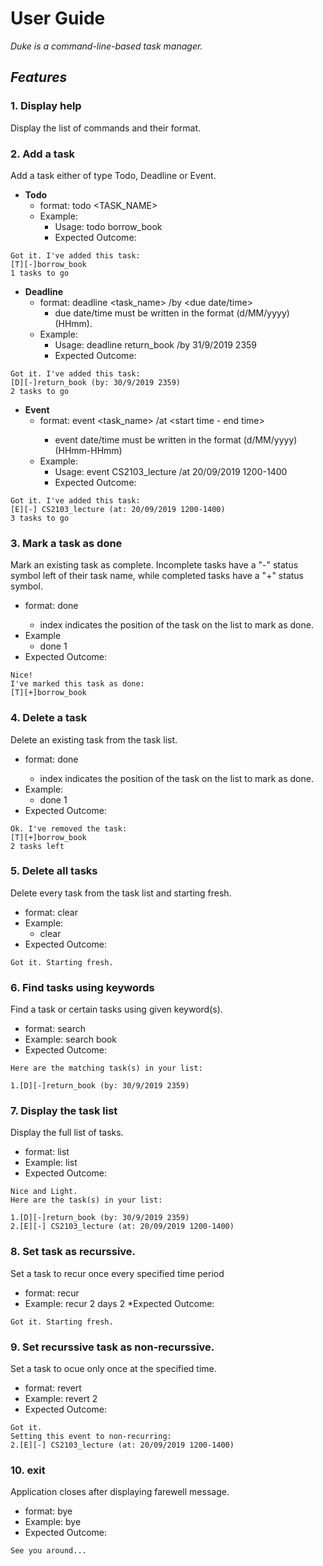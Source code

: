 # __User Guide__
_Duke is a command-line-based task manager._

## _Features_

### 1. Display help
Display the list of commands and their format.

### 2. Add a task
Add a task either of type Todo, Deadline or Event.
* __Todo__ 
  * format: todo <TASK_NAME>
  * Example: 
    * Usage: todo borrow_book     
    * Expected Outcome: 
```
Got it. I've added this task:
[T][-]borrow_book
1 tasks to go
```
   
* __Deadline__ 
  * format: deadline <task_name> /by <due date/time> 
    * due date/time must be written in the format (d/MM/yyyy) (HHmm).
  * Example: 
    * Usage: deadline return_book /by 31/9/2019 2359     
    * Expected Outcome: 
```
Got it. I've added this task:
[D][-]return_book (by: 30/9/2019 2359)
2 tasks to go
```
  
  
* __Event__ 
  * format: event <task_name> /at <event date> <start time - end time>
    * event date/time must be written in the format (d/MM/yyyy) (HHmm-HHmm)
  * Example: 
    * Usage: event CS2103_lecture /at 20/09/2019 1200-1400     
    * Expected Outcome:
```
Got it. I've added this task:
[E][-] CS2103_lecture (at: 20/09/2019 1200-1400)
3 tasks to go
```

### 3. Mark a task as done
Mark an existing task as complete. 
Incomplete tasks have a "-" status symbol left of their task name, while completed tasks have a "+" status symbol.

* format: done <index>
  * index indicates the position of the task on the list to mark as done.
* Example
  * done 1
* Expected Outcome: 
```
Nice!
I've marked this task as done:
[T][+]borrow_book
```

### 4. Delete a task
Delete an existing task from the task list.
* format: done <index>
  * index indicates the position of the task on the list to mark as done.
* Example:
  * done 1
* Expected Outcome: 
```
Ok. I've removed the task:
[T][+]borrow_book
2 tasks left
```

### 5. Delete all tasks
Delete every task from the task list and starting fresh.
* format: clear
* Example:
  * clear
* Expected Outcome: 
```
Got it. Starting fresh.
```

### 6. Find tasks using keywords
Find a task or certain tasks using given keyword(s).
* format: search <keyword>
* Example: search book
* Expected Outcome:
```
Here are the matching task(s) in your list:

1.[D][-]return_book (by: 30/9/2019 2359)
```

### 7. Display the task list
Display the full list of tasks.
* format: list
* Example: list
* Expected Outcome:
```
Nice and Light.
Here are the task(s) in your list:

1.[D][-]return_book (by: 30/9/2019 2359)
2.[E][-] CS2103_lecture (at: 20/09/2019 1200-1400)
```

### 8. Set task as recurssive.
Set a task to recur once every specified time period
* format: recur <index>
* Example: recur 2 days 2
*Expected Outcome:
```
Got it. Starting fresh.
```

### 9. Set recurssive task as non-recurssive.
Set a task to ocue only once at the specified time.
* format: revert <index>
* Example: revert 2
* Expected Outcome:
```
Got it.
Setting this event to non-recurring:
2.[E][-] CS2103_lecture (at: 20/09/2019 1200-1400)
```
### 10. exit
Application closes after displaying farewell message.
* format: bye
* Example: bye
* Expected Outcome:
```
See you around...
```
